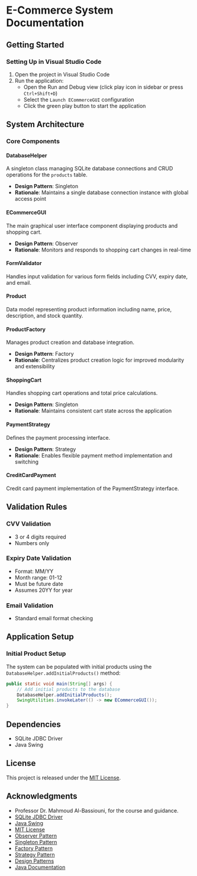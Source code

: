 # E-Commerce System Documentation

## Getting Started

### Setting Up in Visual Studio Code

1. Open the project in Visual Studio Code
2. Run the application:
   - Open the Run and Debug view (click play icon in sidebar or press `Ctrl+Shift+D`)
   - Select the `Launch ECommerceGUI` configuration
   - Click the green play button to start the application

## System Architecture

### Core Components

#### DatabaseHelper

A singleton class managing SQLite database connections and CRUD operations for the `products` table.

- **Design Pattern**: Singleton
- **Rationale**: Maintains a single database connection instance with global access point

#### ECommerceGUI

The main graphical user interface component displaying products and shopping cart.

- **Design Pattern**: Observer
- **Rationale**: Monitors and responds to shopping cart changes in real-time

#### FormValidator

Handles input validation for various form fields including CVV, expiry date, and email.

#### Product

Data model representing product information including name, price, description, and stock quantity.

#### ProductFactory

Manages product creation and database integration.

- **Design Pattern**: Factory
- **Rationale**: Centralizes product creation logic for improved modularity and extensibility

#### ShoppingCart

Handles shopping cart operations and total price calculations.

- **Design Pattern**: Singleton
- **Rationale**: Maintains consistent cart state across the application

#### PaymentStrategy

Defines the payment processing interface.

- **Design Pattern**: Strategy
- **Rationale**: Enables flexible payment method implementation and switching

#### CreditCardPayment

Credit card payment implementation of the PaymentStrategy interface.

## Validation Rules

### CVV Validation

- 3 or 4 digits required
- Numbers only

### Expiry Date Validation

- Format: MM/YY
- Month range: 01-12
- Must be future date
- Assumes 20YY for year

### Email Validation

- Standard email format checking

## Application Setup

### Initial Product Setup

The system can be populated with initial products using the `DatabaseHelper.addInitialProducts()` method:

```java
public static void main(String[] args) {
    // Add initial products to the database
    DatabaseHelper.addInitialProducts();
    SwingUtilities.invokeLater(() -> new ECommerceGUI());
}
```

## Dependencies

- SQLite JDBC Driver
- Java Swing

## License

This project is released under the [MIT License](https://opensource.org/licenses/MIT).

## Acknowledgments

- Professor Dr. Mahmoud Al-Bassiouni, for the course and guidance.
- [SQLite JDBC Driver](https://sqlite.org/jdbc.html)
- [Java Swing](https://docs.oracle.com/javase/tutorial/uiswing/learn/index.html)
- [MIT License](https://opensource.org/licenses/MIT)
- [Observer Pattern](https://en.wikipedia.org/wiki/Observer_pattern)
- [Singleton Pattern](https://en.wikipedia.org/wiki/Singleton_pattern)
- [Factory Pattern](https://en.wikipedia.org/wiki/Factory_method_pattern)
- [Strategy Pattern](https://en.wikipedia.org/wiki/Strategy_pattern)
- [Design Patterns](https://refactoring.guru/design-patterns)
- [Java Documentation](https://docs.oracle.com/javase/8/docs/api/)
